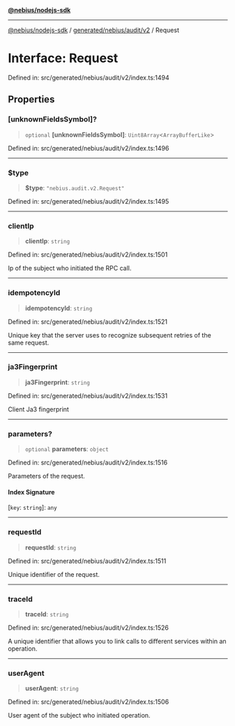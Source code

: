 [**@nebius/nodejs-sdk**](../../../../../README.md)

***

[@nebius/nodejs-sdk](../../../../../README.md) / [generated/nebius/audit/v2](../README.md) / Request

# Interface: Request

Defined in: src/generated/nebius/audit/v2/index.ts:1494

## Properties

### \[unknownFieldsSymbol\]?

> `optional` **\[unknownFieldsSymbol\]**: `Uint8Array`\<`ArrayBufferLike`\>

Defined in: src/generated/nebius/audit/v2/index.ts:1496

***

### $type

> **$type**: `"nebius.audit.v2.Request"`

Defined in: src/generated/nebius/audit/v2/index.ts:1495

***

### clientIp

> **clientIp**: `string`

Defined in: src/generated/nebius/audit/v2/index.ts:1501

Ip of the subject who initiated the RPC call.

***

### idempotencyId

> **idempotencyId**: `string`

Defined in: src/generated/nebius/audit/v2/index.ts:1521

Unique key that the server uses to recognize subsequent retries of the same request.

***

### ja3Fingerprint

> **ja3Fingerprint**: `string`

Defined in: src/generated/nebius/audit/v2/index.ts:1531

Client Ja3 fingerprint

***

### parameters?

> `optional` **parameters**: `object`

Defined in: src/generated/nebius/audit/v2/index.ts:1516

Parameters of the request.

#### Index Signature

\[`key`: `string`\]: `any`

***

### requestId

> **requestId**: `string`

Defined in: src/generated/nebius/audit/v2/index.ts:1511

Unique identifier of the request.

***

### traceId

> **traceId**: `string`

Defined in: src/generated/nebius/audit/v2/index.ts:1526

A unique identifier that allows you to link calls to different services within an operation.

***

### userAgent

> **userAgent**: `string`

Defined in: src/generated/nebius/audit/v2/index.ts:1506

User agent of the subject who initiated operation.
